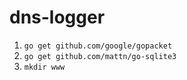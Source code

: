 # dns-logger
1. `go get github.com/google/gopacket`
2. `go get github.com/mattn/go-sqlite3`
3. `mkdir www`
